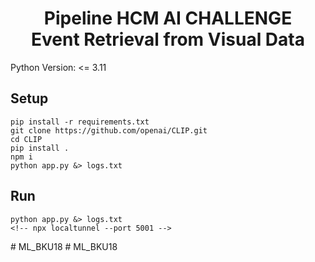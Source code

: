 <h1><center>Pipeline HCM AI CHALLENGE <br> Event Retrieval from Visual Data</center></h1>

Python Version: <= 3.11

## Setup 
```
pip install -r requirements.txt
git clone https://github.com/openai/CLIP.git
cd CLIP
pip install .
npm i 
python app.py &> logs.txt
```

## Run 
```
python app.py &> logs.txt
<!-- npx localtunnel --port 5001 -->
```

#   M L _ B K U 1 8  
 # ML_BKU18
